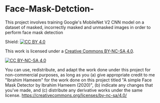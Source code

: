 # Face-Mask-Detction-
This project involves training Google's MobileNet V2 CNN model on a dataset of masked, incorrectly masked and unmasked images in order to perform face mask detection


Shield: [![CC BY 4.0][cc-by-shield]][cc-by]

This work is licensed under a
[Creative Commons BY-NC-SA 4.0][cc-by].

[![CC BY-NC-SA 4.0][cc-by-image]][cc-by]

[cc-by]: https://creativecommons.org/licenses/by-nc-sa/4.0/
[cc-by-image]: https://i.creativecommons.org/l/by-nc-sa/4.0/88x31.png
[cc-by-shield]: https://img.shields.io/badge/License-CC%20BY--NC--SA%204.0-lightgrey.svg


You can use, redistribute, and adapt the work done under this project for non-commercial purposes, as long as you (a) give appropriate credit to me "Ibrahim Hameem" for the work done on this project titled "A simple Face Mask Detector by Ibrahim Hameem (2020)", (b) indicate any changes that you've made, and (c) distribute any derivative works under the same license. https://creativecommons.org/licenses/by-nc-sa/4.0/
